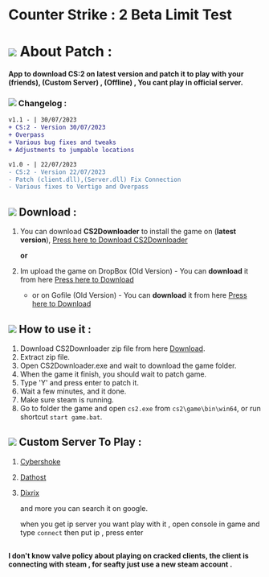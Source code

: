 # Counter Strike : 2 Beta Limit Test


# ![](https://img.icons8.com/?size=60&id=yWtH78otokhy&format=svg) About Patch :
**App to download CS:2 on latest version and patch it to play with your  **(friends)**, **(Custom Server)** , **(Offline)** , You cant play in official server.**

### ![](https://img.icons8.com/?size=60&id=_VsvtdQCsxq4&format=svg) Changelog :

```diff
v1.1 - | 30/07/2023
+ CS:2 - Version 30/07/2023
+ Overpass
+ Various bug fixes and tweaks
+ Adjustments to jumpable locations

v1.0 - | 22/07/2023
- CS:2 - Version 22/07/2023
- Patch (client.dll),(Server.dll) Fix Connection
- Various fixes to Vertigo and Overpass
```
## ![](https://img.icons8.com/?size=60&id=m2rAYiXkqccX&format=svg) Download :
1) You can download **CS2Downloader** to install the game on (**latest version**), [Press here to Download CS2Downloader](https://github.com/McDaived/CS2-Patch-Access/releases/tag/CS2)

   **or**
   
3) Im upload the game on DropBox (Old Version) - You can **download** it from here [Press here to Download](https://www.dropbox.com/s/kixx2piu9ilbepa/cs2.zip?dl=0)
   * or on Gofile (Old Version) - You can **download** it from here [Press here to Download](https://gofile.io/d/T9dBBb)

## ![](https://img.icons8.com/?size=60&id=qQWURf13xigk&format=svg) How to use it :
1. Download CS2Downloader zip file from here [Download](https://github.com/McDaived/CS2-Patch-Access/releases/download/CS2/CS2Downloader.V1.1.zip).
2. Extract zip file.
3. Open CS2Downloader.exe and wait to download the game folder.
4. When the game it finish, you should wait to patch game.
5. Type 'Y' and press enter to patch it.
6. Wait a few minutes, and it done.
7. Make sure steam is running.
8. Go to folder the game and open `cs2.exe` from `cs2\game\bin\win64`, or run shortcut `start game.bat`.

## ![](https://img.icons8.com/?size=60&id=AgiWBf89rthv&format=svg) Custom Server To Play :
1. [Cybershoke](https://cybershoke.net/cs2)
2. [Dathost](https://dathost.net/cs2-public-servers)
3. [Dixrix](https://dixrix.net/cs2)

     and more you can search it on google.
   
    when you get ip server you want play with it , open console in game and type ``connect`` then put ip , press enter
##
**I don't know valve policy about playing on cracked clients, the client is connecting with steam , for seafty just use a new steam account .**
